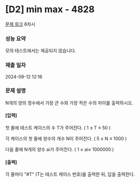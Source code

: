 # [D2] min max - 4828

[문제 링크](https://swexpertacademy.com/main/learn/course/subjectDetail.do?courseId=AVuPDN86AAXw5UW6&subjectId=AWOVFCzaqeUDFAWg#) 6차시

### 성능 요약

모의 테스트에서는 제공되지 않습니다.

### 제출 일자

2024-09-12 12:16

### 문제 설명

N개의 양의 정수에서 가장 큰 수와 가장 작은 수의 차이를 출력하시오.

#### [입력]

첫 줄에 테스트 케이스의 수 T가 주어진다. ( 1 ≤ T ≤ 50 )

각 케이스의 첫 줄에 양수의 개수 N이 주어진다. ( 5 ≤ N ≤ 1000 )

다음 줄에 N개의 양수 ai가 주어진다. ( 1 ≤ ai≤ 1000000 )

#### [출력]

각 줄마다 "#T" (T는 테스트 케이스 번호)를 출력한 뒤, 답을 출력한다.
